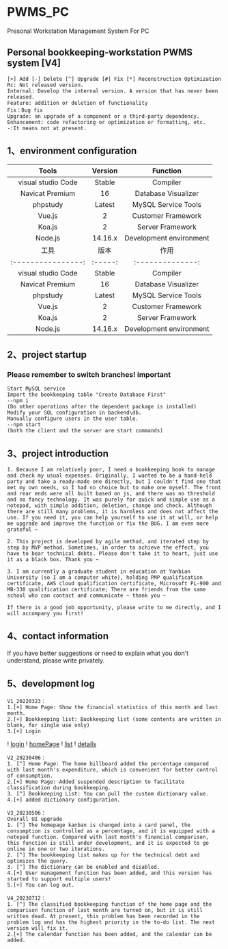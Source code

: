 <!--
 * @Author: ZhangXiaolu
 * @Date: 2022-11-03 10:12:38
 * @LastEditTime: 2022-07-29 10:12:38
 * @LastEditors: ZhangXiaolu
 * @FilePath: personal-workstation\README.md
-->


# PWMS_PC

Presonal Workstation Management System For PC

## Personal bookkeeping-workstation PWMS system [V4]

```
[+] Add [-] Delete [^] Upgrade [#] Fix [*] Reconstruction Optimization
Rc: Not released version.
Internal: Develop the internal version. A version that has never been released.
Feature: addition or deletion of functionality
Fix：Bug fix
Upgrade: an upgrade of a component or a third-party dependency.
Enhancement: code refactoring or optimization or formatting, etc.
-:It means not at present.
```

## 1、environment configuration

| Tools | Version | Function |
| :----------------: | :-----: | :--------------: |
| visual studio Code | Stable | Compiler |
| Navicat Premium | 16 | Database Visualizer |
| phpstudy | Latest | MySQL Service Tools |
| Vue.js | 2 | Customer Framework |
| Koa.js | 2 | Server Framework |
| Node.js | 14.16.x | Development environment |
|        工具        |  版本   |       作用       |
| :----------------: | :-----: | :--------------: |
| visual studio Code | Stable  |      Compiler      |
|  Navicat Premium   |   16    | Database Visualizer |
|      phpstudy      |  Latest   |  MySQL Service Tools  |
|       Vue.js       |    2    |     Customer Framework     |
|       Koa.js       |    2    |    Server Framework    |
|      Node.js       | 14.16.x |     Development environment     |

## 2、project startup

### Please remember to switch branches! important

```
Start MySQL service
Import the bookkeeping table "Create Database First"
--npm i
(Do other operations after the dependent package is installed)
Modify your SQL configuration in backend\db.
Manually configure users in the user table.
--npm start
(both the client and the server are start commands)
```

## 3、project introduction

```
1. Because I am relatively poor, I need a bookkeeping book to manage and check my usual expenses. Originally, I wanted to be a hand-held party and take a ready-made one directly, but I couldn't find one that met my own needs, so I had no choice but to make one myself. The front and rear ends were all built based on js, and there was no threshold and no fancy technology. It was purely for quick and simple use as a notepad, with simple addition, deletion, change and check. Although there are still many problems, it is harmless and does not affect the use. If you need it, you can help yourself to use it at will, or help me upgrade and improve the function or fix the BUG. I am even more grateful ~

2. This project is developed by agile method, and iterated step by step by MVP method. Sometimes, in order to achieve the effect, you have to bear technical debts. Please don't take it to heart, just use it as a black box. Thank you ~

3. I am currently a graduate student in education at Yanbian University (so I am a computer white), holding PMP qualification certificate, AWS cloud qualification certificate, Microsoft PL-900 and MB-330 qualification certificate; There are friends from the same school who can contact and communicate ~ thank you ~

If there is a good job opportunity, please write to me directly, and I will accompany you first!
```

## 4、contact information

If you have better suggestions or need to explain what you don't understand, please write privately.

## 5、development log
```
V1_20220323：
1.[+] Home Page: Show the financial statistics of this month and last month.
2.[+] Bookkeeping list: Bookkeeping list (some contents are written in blank, for single use only)
3.[+] Login
```
! [login](assets/V1_20220323/login.jpeg)
! [homePage](assets/V1_20220323/homePage.jpeg)
! [list](assets/V1_20220323/list.jpeg)
! [details](assets/V1_20220323/details.jpeg)

```
V2_20230406：
1. [^] Home Page: The home billboard added the percentage compared with last month's expenditure, which is convenient for better control of consumption.
2.[+] Home Page: Added suspended description to facilitate classification during bookkeeping.
3. [^] Bookkeeping List: You can pull the custom dictionary value.
4.[+] added dictionary configuration.
```

```
V3_20230506：
Overall UI upgrade
1. [^] The homepage kanban is changed into a card panel, the consumption is controlled as a percentage, and it is equipped with a notepad function. Compared with last month's financial comparison, this function is still under development, and it is expected to go online in one or two iterations.
2. [^] The bookkeeping list makes up for the technical debt and optimizes the query.
3. [^] The dictionary can be enabled and disabled.
4.[+] User management function has been added, and this version has started to support multiple users!
5.[+] You can log out.
```

```
V4_20230712：
1. [^] The classified bookkeeping function of the home page and the comparison function of last month are turned on, but it is still written dead. At present, this problem has been recorded in the problem log and has the highest priority in the to-do list. The next version will fix it.
2.[+] The calendar function has been added, and the calendar can be added.
```